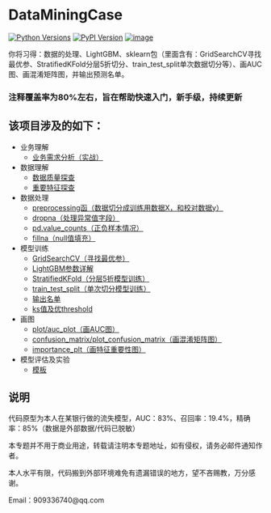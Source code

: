# DataMiningCase
<a href="https://pypi.org/project/lightgbm" rel="nofollow"><img src="https://camo.githubusercontent.com/34244ae628b4cb096fa26305abc1304e5d1b5e33/68747470733a2f2f696d672e736869656c64732e696f2f707970692f707976657273696f6e732f6c6967687467626d2e7376673f6c6f676f3d707974686f6e266c6f676f436f6c6f723d7768697465" alt="Python Versions" data-canonical-src="https://img.shields.io/pypi/pyversions/lightgbm.svg?logo=python&amp;logoColor=white" style="max-width:100%;"></a>
<a href="https://pypi.org/project/lightgbm" rel="nofollow"><img src="https://camo.githubusercontent.com/e78e5fa3a797f79dfb9179ae5d4c34f5409d45b9/68747470733a2f2f696d672e736869656c64732e696f2f707970692f762f6c6967687467626d2e7376673f6c6f676f3d70797069266c6f676f436f6c6f723d7768697465" alt="PyPI Version" data-canonical-src="https://img.shields.io/pypi/v/lightgbm.svg?logo=pypi&amp;logoColor=white" style="max-width:100%;"></a>
[![image](https://img.shields.io/badge/conda-jupyter-deepgreen.svg)](https://www.anaconda.com/)
<p>你将习得：数据的处理、LightGBM、sklearn包（里面含有：GridSearchCV寻找最优参、StratifiedKFold分层5折切分、train_test_split单次数据切分等）、画AUC图、画混淆矩阵图，并输出预测名单。

### 注释覆盖率为80%左右，旨在帮助快速入门，新手级，持续更新

## 该项目涉及的如下：
<ul>
  <li>业务理解
    <ul>
      <li><a href='https://github.com/ben1234560/DataMiningCase/blob/master/doc/%E4%B8%9A%E5%8A%A1%E9%9C%80%E6%B1%82%E5%88%86%E6%9E%90.md'>业务需求分析（实战）</a>
    </ul>
  </li>
  <li>数据理解
    <ul>
      <li> <a href='https://github.com/ben1234560/DataMiningCase/blob/master/doc/%E6%95%B0%E6%8D%AE%E7%90%86%E8%A7%A3.md'>数据质量探查</a>
      <li> <a href='https://github.com/ben1234560/DataMiningCase/blob/master/doc/%E6%95%B0%E6%8D%AE%E7%90%86%E8%A7%A3.md'>重要特征探查</a>
    </ul>
  </li>
  <li> 数据处理
    <ul>
      <li> <a href='https://github.com/ben1234560/DataMiningCase/blob/master/py/preprocessing.py'>preprocessing函（数据切分成训练用数据X，和校对数据y）</a>
      </li>
      <li> <a href='https://github.com/ben1234560/DataMiningCase/blob/master/py/preprocessing.py'>dropna（处理异常值字段）</a>
      <li> <a href='https://github.com/ben1234560/DataMiningCase/blob/master/py/preprocessing.py'>pd.value_counts（正负样本情况）</a>
      <li> <a href='https://github.com/ben1234560/DataMiningCase/blob/master/py/preprocessing.py'>fillna（null值填充）</a>
    </ul>
  <li> 模型训练
    <ul>
      <li> <a href='https://github.com/ben1234560/DataMiningCase/blob/master/py/just_num_leaves.py'>GridSearchCV（寻找最优参）</a>
      <li> <a href='https://github.com/microsoft/LightGBM/blob/master/docs/Parameters.rst'>LightGBM参数详解</a>
      <li> <a href='https://github.com/ben1234560/DataMiningCase/blob/master/py/train_5_cross.py'>StratifiedKFold（分层5折模型训练）</a>
      <li> <a href='https://github.com/ben1234560/DataMiningCase/blob/master/py/train_2_cross.py'>train_test_split（单次切分模型训练）</a>
      <li> <a href='https://github.com/ben1234560/DataMiningCase/blob/master/py/train_5_cross.py'>输出名单</a>
      <li> <a href='https://github.com/ben1234560/DataMiningCase/blob/master/py/metrics_ks.py'>ks值及优threshold</a>
    </ul>
  <li> 画图
    <ul>
      <li> <a href='https://github.com/ben1234560/DataMiningCase/blob/master/py/auc_plot.py'>plot/auc_plot（画AUC图）</a>
      <li> <a href='https://github.com/ben1234560/DataMiningCase/blob/master/py/metrics_plot.py'>confusion_matrix/plot_confusion_matrix（画混淆矩阵图）</a>
      <li> <a href='https://github.com/ben1234560/DataMiningCase/blob/master/py/importance_plt.py'>importance_plt（画特征重要性图）</a>
    </ul>
  <li> 模型评估及实验
    <ul>
      <li><a href='https://github.com/ben1234560/DataMiningCase/tree/master/doc'>模板</a>
    </ul> 
</ul>


## 说明
<p> 代码原型为本人在某银行做的流失模型，AUC：83%、召回率：19.4%，精确率：85%（数据是外部数据/代码已脱敏）
<p> 本专题并不用于商业用途，转载请注明本专题地址，如有侵权，请务必邮件通知作者。
<p> 本人水平有限，代码搬到外部环境难免有遗漏错误的地方，望不吝赐教，万分感谢。
<p> Email：909336740@qq.com
